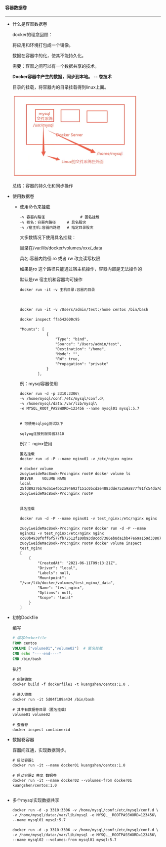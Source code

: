 #### 容器数据卷

-----------------

* 什么是容器数据卷

  docker的理念回顾：

  将应用和环境打包成一个镜像。

  数据在容器中的化，使其不能持久化。

  需要：容器之间可以有一个数据共享的技术。

  **Docker容器中产生的数据，同步到本地。** **-- 卷技术**

  目录的挂载，将容器内的目录挂载得到linux上面。

  <img src="imgs/截屏2021-06-11 下午3.56.18.png" style="zoom:90%;" />

  总结：容器的持久化和同步操作

* 使用数据卷

  - 使用命令来挂载

    ```shell
    -v 容器内路径   				# 匿名挂载
    -v 卷名：容器内路径     # 具名股灾
    -v /宿主机:容器内路径   # 指定目录股灾
    ```

    大多数情况下使用具名挂载：

    目录在/var/lib/docker/volumes/xxx/_data

    具名:容器内路径:ro  或者 rw  改变读写权限

    如果是ro   这个路径只能通过宿主机操作，容器内部是无法操作的

    默认是rw   宿主机和容器均可操作

    ```shell
    docker run -it -v 主机目录:容器内目录
    
    
    
    docker run -it -v /Users/admin/test:/home centos /bin/bash
    
    docker inspect ffa542600c95
    
    "Mounts": [
                {
                    "Type": "bind",
                    "Source": "/Users/admin/test",
                    "Destination": "/home",
                    "Mode": "",
                    "RW": true,
                    "Propagation": "private"
                }
            ],
    
    ```

    例：mysql容器使用

    ```shell
    docker run -d -p 3310:3306\
    -v /home/mysql/conf:/etc/mysql/conf.d\
    -v /home/mysql/data:/var/lib/mysql\
    -e MYSQL_ROOT_PASSWORD=123456 --name mysql01 mysql:5.7
    
    
    # 可使用sqlyog测试以下
    
    sqlyog连接到服务器3310
    ```

    例2： nginx使用

    ```shell
    匿名挂载
    docker run -d -P --name nginx01 -v /etc/nginx nginx
    
    # docker volume 
    zuoyiweideMacBook-Pro:nginx root# docker volume ls
    DRIVER    VOLUME NAME
    local     25fd89276b76da1e4b51294692f151c0bcd2e4883dde752a9a877f91fc54da7d
    zuoyiweideMacBook-Pro:nginx root# 
    
    
    具名挂载
    
    docker run -d -P --name nginx01 -v test_nginx:/etc/nginx nginx
    
    zuoyiweideMacBook-Pro:nginx root# docker run -d -P --name nginx02 -v test_nginx:/etc/nginx nginx
    cc80b4938f0ff6f577fb72512f100b93d8cdd7386eb8da1bb47e69a159d33807
    zuoyiweideMacBook-Pro:nginx root# docker volume inspect test_nginx                                                      
    [
        {
            "CreatedAt": "2021-06-11T09:13:21Z",
            "Driver": "local",
            "Labels": null,
            "Mountpoint": "/var/lib/docker/volumes/test_nginx/_data",
            "Name": "test_nginx",
            "Options": null,
            "Scope": "local"
        }
    ]
    
    ```

* 初始Dockfile

  编写

  ```dockerfile
  # 编写dockerfile
  FROM centos
  VOLUME ["volume01","volume02"]  # 匿名挂载
  CMD echo "----end----"
  CMD /bin/bash 
  ```

  执行

  ```shell
  # 创建镜像
  docker build -f dockerfile1 -t kuangshen/centos:1.0 .
  
  # 进入镜像
  docker run -it 5d04f189a434 /bin/bash
  
  # 其中有数据卷目录（匿名挂载）
  volume01 volume02
  
  # 查看卷
  docker inspect containerid
  ```

* 数据卷容器

  容器间互通，实现数据同步。

  ```shell
  # 启动容器1
  docker run -it --name docker01 kuangshen/centos:1.0
  
  # 启动容器2 共享 数据卷
  docker run -it --name docker02 --volumes-from docker01 kuangshen/centos:1.0
  
  
  ```

* 多个mysql实现数据共享

  ```shell
  docker run -d -p 3310:3306 -v /home/mysql/conf:/etc/mysql/conf.d \
  -v /home/mysql/data:/var/lib/mysql -e MYSQL__ROOTPASSWORD=123456\
  --name mysql01 mysql:5.7
  
  docker run -d -p 3310:3306 -v /home/mysql/conf:/etc/mysql/conf.d \
  -v /home/mysql/data:/var/lib/mysql -e MYSQL__ROOTPASSWORD=123456\
  --name mysql02 --volumes-from mysql01 mysql:5.7
  
  
  
  ```

  